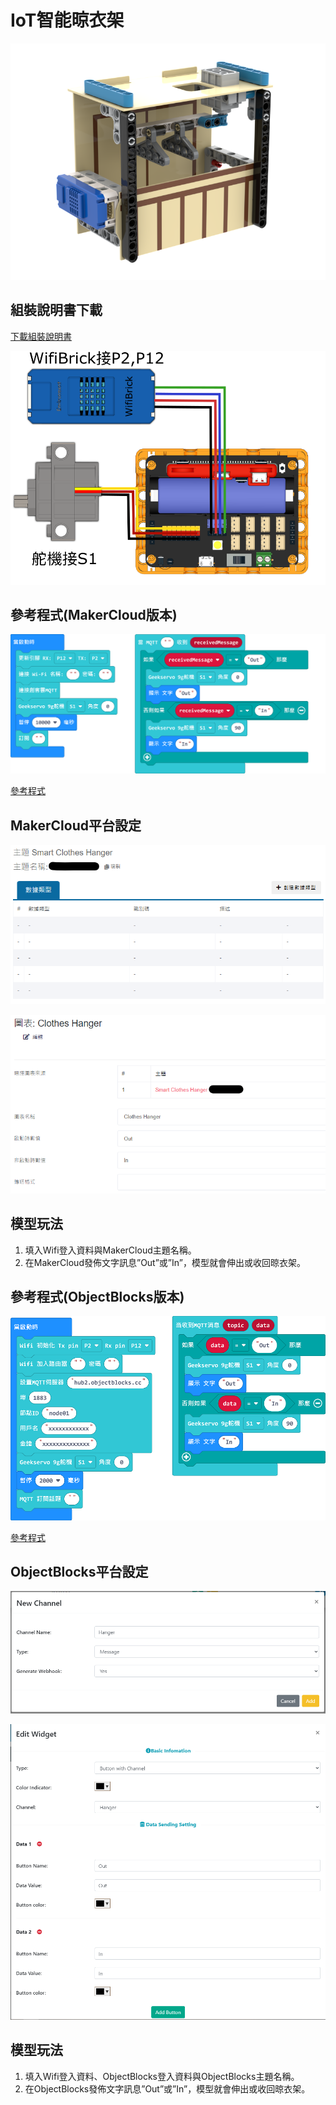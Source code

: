 # IoT智能晾衣架

![](./images/hanger.png)

## 組裝說明書下載

[下載組裝說明書](https://github.com/kittenbothk/kittenbothk/raw/master/Kits/classroom_inventor/iot_instructions/images/hanger.pdf)

![](./images/lock_wire.png)

## 參考程式(MakerCloud版本)

![](./images/hanger_code.png)

[參考程式](https://makecode.microbit.org/_2taeR6c9f2FY)

## MakerCloud平台設定

![](./images/hanger_makercloud1.png)

![](./images/hanger_makercloud2.png)

## 模型玩法

1. 填入Wifi登入資料與MakerCloud主題名稱。
2. 在MakerCloud發佈文字訊息”Out”或”In”，模型就會伸出或收回晾衣架。

## 參考程式(ObjectBlocks版本)

![](./images/hanger_code_objectblocks.png)

[參考程式](https://makecode.microbit.org/_DMcdUw6rRbzW)

## ObjectBlocks平台設定

![](./images/hanger_objectblocks1.png)

![](./images/hanger_objectblocks2.png)

## 模型玩法

1. 填入Wifi登入資料、ObjectBlocks登入資料與ObjectBlocks主題名稱。
2. 在ObjectBlocks發佈文字訊息”Out”或”In”，模型就會伸出或收回晾衣架。